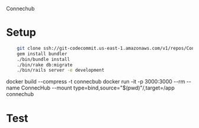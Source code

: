 Connechub

# Setup

```bash
    git clone ssh://git-codecommit.us-east-1.amazonaws.com/v1/repos/ConnecHub
    gem install bundler
    ./bin/bundle install
    ./bin/rake db:migrate
    ./bin/rails server -e development
```

docker build --compress -t connecbub
docker run -it -p 3000:3000 --rm  --name ConnecHub --mount type=bind,source="$(pwd)"/,target=/app connechub

# Test

```bash

```
